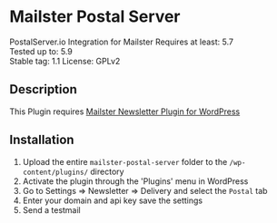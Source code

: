 # Mailster Postal Server
PostalServer.io Integration for Mailster
Requires at least: 5.7  
Tested up to: 5.9  
Stable tag: 1.1
License: GPLv2
## Description

This Plugin requires [Mailster Newsletter Plugin for WordPress](https://mailster.co/?utm_campaign=wporg&utm_source=postal+integration+for+mailster&utm_medium=readme)

## Installation

1. Upload the entire `mailster-postal-server` folder to the `/wp-content/plugins/` directory
2. Activate the plugin through the 'Plugins' menu in WordPress
3. Go to Settings => Newsletter => Delivery and select the `Postal` tab
4. Enter your domain and api key save the settings
5. Send a testmail


